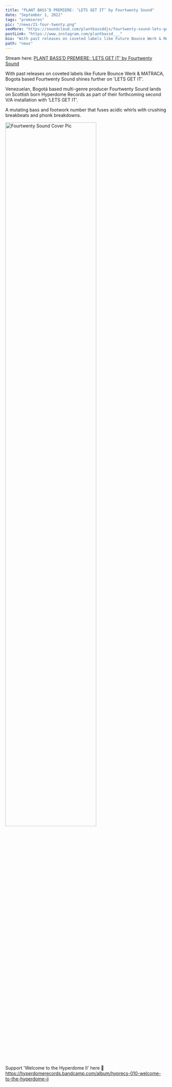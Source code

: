 ```yaml
---
title: "PLANT BASS’D PREMIERE: ‘LETS GET IT’ by Fourtwenty Sound"
date: "September 1, 2022"
tags: "premieres"
pic: "/news/21-four-twenty.png"
seeMore: "https://soundcloud.com/plantbassddjs/fourtwenty-sound-lets-get-it"
postLink: "https://www.instagram.com/plantbassd___"
bio: "With past releases on coveted labels like Future Bounce Werk & MATRACA, Bogota based Fourtwenty Sound shines further on 'LETS GET IT'..."
path: "news"
---
```


Stream here: <a href="https://soundcloud.com/plantbassddjs/fourtwenty-sound-lets-get-it" rel="noopener noreferrer" target="_blank">PLANT BASS’D PREMIERE: ‘LETS GET IT’ by Fourtwenty Sound</a>

With past releases on coveted labels like Future Bounce Werk & MATRACA, Bogota based Fourtwenty Sound shines further on 'LETS GET IT'.

Venezuelan, Bogotá based multi-genre producer Fourtwenty Sound lands on Scottish born Hyperdome Records as part of their forthcoming second V/A installation with ‘LETS GET IT’.

A mutating bass and footwork number that fuses acidic whirls with crushing breakbeats and phonk breakdowns.

<img src="/news/21-cover.jpg" alt="Fourtwenty Sound Cover Pic" width="75%" />

Support 'Welcome to the Hyperdome II' here 🌱 https://hyperdomerecords.bandcamp.com/album/hyprecs-010-welcome-to-the-hyperdome-ii
